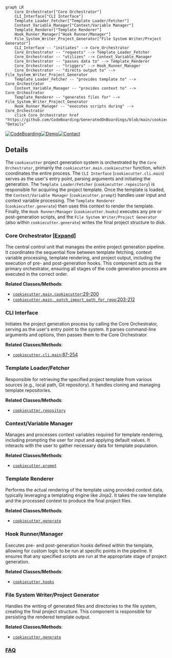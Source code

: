 ```mermaid
graph LR
    Core_Orchestrator["Core Orchestrator"]
    CLI_Interface["CLI Interface"]
    Template_Loader_Fetcher["Template Loader/Fetcher"]
    Context_Variable_Manager["Context/Variable Manager"]
    Template_Renderer["Template Renderer"]
    Hook_Runner_Manager["Hook Runner/Manager"]
    File_System_Writer_Project_Generator["File System Writer/Project Generator"]
    CLI_Interface -- "initiates" --> Core_Orchestrator
    Core_Orchestrator -- "requests" --> Template_Loader_Fetcher
    Core_Orchestrator -- "utilizes" --> Context_Variable_Manager
    Core_Orchestrator -- "passes data to" --> Template_Renderer
    Core_Orchestrator -- "triggers" --> Hook_Runner_Manager
    Core_Orchestrator -- "directs output to" --> File_System_Writer_Project_Generator
    Template_Loader_Fetcher -- "provides template to" --> Core_Orchestrator
    Context_Variable_Manager -- "provides context to" --> Core_Orchestrator
    Template_Renderer -- "generates files for" --> File_System_Writer_Project_Generator
    Hook_Runner_Manager -- "executes scripts during" --> Core_Orchestrator
    click Core_Orchestrator href "https://github.com/CodeBoarding/GeneratedOnBoardings/blob/main/cookiecutter/Core_Orchestrator.md" "Details"
```

[![CodeBoarding](https://img.shields.io/badge/Generated%20by-CodeBoarding-9cf?style=flat-square)](https://github.com/CodeBoarding/GeneratedOnBoardings)[![Demo](https://img.shields.io/badge/Try%20our-Demo-blue?style=flat-square)](https://www.codeboarding.org/demo)[![Contact](https://img.shields.io/badge/Contact%20us%20-%20contact@codeboarding.org-lightgrey?style=flat-square)](mailto:contact@codeboarding.org)

## Details

The `cookiecutter` project generation system is orchestrated by the `Core Orchestrator`, primarily the `cookiecutter.main.cookiecutter` function, which coordinates the entire process. The `CLI Interface` (`cookiecutter.cli.main`) serves as the user's entry point, parsing arguments and initiating the generation. The `Template Loader/Fetcher` (`cookiecutter.repository`) is responsible for acquiring the project template. Once the template is loaded, the `Context/Variable Manager` (`cookiecutter.prompt`) handles user input and context variable processing. The `Template Renderer` (`cookiecutter.generate`) then uses this context to render the template. Finally, the `Hook Runner/Manager` (`cookiecutter.hooks`) executes any pre or post-generation scripts, and the `File System Writer/Project Generator` (also within `cookiecutter.generate`) writes the final project structure to disk.

### Core Orchestrator [[Expand]](./Core_Orchestrator.md)
The central control unit that manages the entire project generation pipeline. It coordinates the sequential flow between template fetching, context variable processing, template rendering, and project output, including the execution of pre- and post-generation hooks. This component acts as the primary orchestrator, ensuring all stages of the code generation process are executed in the correct order.


**Related Classes/Methods**:

- <a href="https://github.com/cookiecutter/cookiecutter/blob/main/cookiecutter/main.py#L29-L200" target="_blank" rel="noopener noreferrer">`cookiecutter.main.cookiecutter`:29-200</a>
- <a href="https://github.com/cookiecutter/cookiecutter/blob/main/cookiecutter/main.py#L203-L212" target="_blank" rel="noopener noreferrer">`cookiecutter.main._patch_import_path_for_repo`:203-212</a>


### CLI Interface
Initiates the project generation process by calling the Core Orchestrator, serving as the user's entry point to the system. It parses command-line arguments and options, then passes them to the Core Orchestrator.


**Related Classes/Methods**:

- <a href="https://github.com/cookiecutter/cookiecutter/blob/main/cookiecutter/cli.py#L87-L254" target="_blank" rel="noopener noreferrer">`cookiecutter.cli.main`:87-254</a>


### Template Loader/Fetcher
Responsible for retrieving the specified project template from various sources (e.g., local path, Git repository). It handles cloning and managing template repositories.


**Related Classes/Methods**:

- <a href="https://github.com/cookiecutter/cookiecutter/blob/main/cookiecutter/repository.py" target="_blank" rel="noopener noreferrer">`cookiecutter.repository`</a>


### Context/Variable Manager
Manages and processes context variables required for template rendering, including prompting the user for input and applying default values. It interacts with the user to gather necessary data for template population.


**Related Classes/Methods**:

- <a href="https://github.com/cookiecutter/cookiecutter/blob/main/cookiecutter/prompt.py" target="_blank" rel="noopener noreferrer">`cookiecutter.prompt`</a>


### Template Renderer
Performs the actual rendering of the template using provided context data, typically leveraging a templating engine like Jinja2. It takes the raw template and the processed context to produce the final project files.


**Related Classes/Methods**:

- <a href="https://github.com/cookiecutter/cookiecutter/blob/main/cookiecutter/generate.py" target="_blank" rel="noopener noreferrer">`cookiecutter.generate`</a>


### Hook Runner/Manager
Executes pre- and post-generation hooks defined within the template, allowing for custom logic to be run at specific points in the pipeline. It ensures that any specified scripts are run at the appropriate stage of project generation.


**Related Classes/Methods**:

- <a href="https://github.com/cookiecutter/cookiecutter/blob/main/cookiecutter/hooks.py" target="_blank" rel="noopener noreferrer">`cookiecutter.hooks`</a>


### File System Writer/Project Generator
Handles the writing of generated files and directories to the file system, creating the final project structure. This component is responsible for persisting the rendered template output.


**Related Classes/Methods**:

- <a href="https://github.com/cookiecutter/cookiecutter/blob/main/cookiecutter/generate.py" target="_blank" rel="noopener noreferrer">`cookiecutter.generate`</a>




### [FAQ](https://github.com/CodeBoarding/GeneratedOnBoardings/tree/main?tab=readme-ov-file#faq)